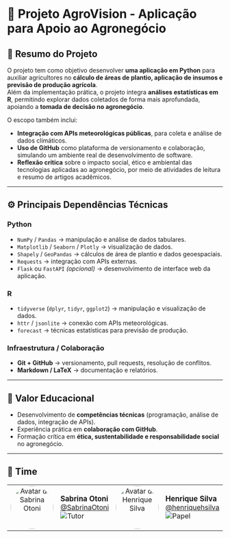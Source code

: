 # 🌾 Projeto AgroVision - Aplicação para Apoio ao Agronegócio

## 📌 Resumo do Projeto
O projeto tem como objetivo desenvolver **uma aplicação em Python** para auxiliar agricultores no **cálculo de áreas de plantio, aplicação de insumos e previsão de produção agrícola**.  
Além da implementação prática, o projeto integra **análises estatísticas em R**, permitindo explorar dados coletados de forma mais aprofundada, apoiando a **tomada de decisão no agronegócio**.  

O escopo também inclui:
- **Integração com APIs meteorológicas públicas**, para coleta e análise de dados climáticos.  
- **Uso de GitHub** como plataforma de versionamento e colaboração, simulando um ambiente real de desenvolvimento de software.  
- **Reflexão crítica** sobre o impacto social, ético e ambiental das tecnologias aplicadas ao agronegócio, por meio de atividades de leitura e resumo de artigos acadêmicos.  

---

## ⚙️ Principais Dependências Técnicas

### **Python**
- `NumPy` / `Pandas` → manipulação e análise de dados tabulares.  
- `Matplotlib` / `Seaborn` / `Plotly` → visualização de dados.  
- `Shapely` / `GeoPandas` → cálculos de área de plantio e dados geoespaciais.  
- `Requests` → integração com APIs externas.  
- `Flask` ou `FastAPI` *(opcional)* → desenvolvimento de interface web da aplicação.  

### **R**
- `tidyverse` (`dplyr`, `tidyr`, `ggplot2`) → manipulação e visualização de dados.  
- `httr` / `jsonlite` → conexão com APIs meteorológicas.  
- `forecast` → técnicas estatísticas para previsão de produção.  

### **Infraestrutura / Colaboração**
- **Git + GitHub** → versionamento, pull requests, resolução de conflitos.  
- **Markdown / LaTeX** → documentação e relatórios.  

---

## 🌱 Valor Educacional
- Desenvolvimento de **competências técnicas** (programação, análise de dados, integração de APIs).  
- Experiência prática em **colaboração com GitHub**.  
- Formação crítica em **ética, sustentabilidade e responsabilidade social** no agronegócio.

---

## 👥 Time

<table>
  <tr>
    <td width="110" align="center" valign="top">
      <a href="https://github.com/SabrinaOtoni">
        <img src="https://github.com/SabrinaOtoni.png" width="100" height="100" alt="Avatar de Sabrina Otoni" style="border-radius:50%; object-fit:cover;" />
      </a>
    </td>
    <td valign="middle">
      <strong style="font-size:1.05rem;">Sabrina Otoni</strong><br/>
      <a href="https://github.com/SabrinaOtoni">@SabrinaOtoni</a><br/>
      <img alt="Tutor" src="https://img.shields.io/badge/role-Tutor-4C1?style=flat-square" />
    </td>
    <td width="110" align="center" valign="top">
      <a href="https://github.com/henriquehsilva">
        <img src="https://github.com/henriquehsilva.png" width="100" height="100" alt="Avatar de Henrique Silva" style="border-radius:50%; object-fit:cover;" />
      </a>
    </td>
    <td valign="middle">
      <strong style="font-size:1.05rem;">Henrique Silva</strong><br/>
      <a href="https://github.com/henriquehsilva">@henriquehsilva</a><br/>
      <img alt="Papel" src="https://img.shields.io/badge/papel-Desenvolvedor-36a2eb?style=flat-square" />
    </td>
  </tr>
</table>


